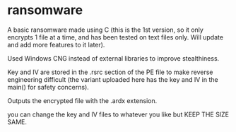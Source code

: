 # ransomware

A basic ransomware made using C (this is the 1st version, so it only encrypts 1 file at a time, and has been tested on text files only. Will update and add more features to it later).

Used Windows CNG instead of external libraries to improve stealthiness.

Key and IV are stored in the .rsrc section of the PE file to make reverse engineering difficult (the variant uploaded here has the key and IV in the main() for safety concerns).

Outputs the encrypted file with the .ardx extension.

you can change the key and IV files to whatever you like but KEEP THE SIZE SAME.

